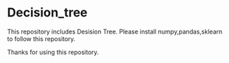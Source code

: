 # Decision_tree
This repository includes Desision Tree. 
Please install numpy,pandas,sklearn to follow this repository.  

Thanks for using this repository.

